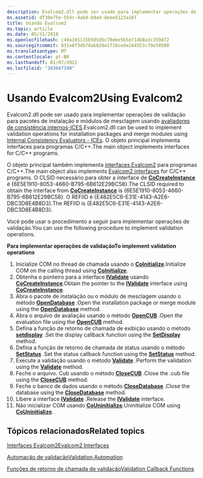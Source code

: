 ```yaml
---
description: Evalcom2.dll pode ser usado para implementar operações de validação para pacotes de instalação e módulos de mesclagem usando avaliadores de consistência internos-ICEs.
ms.assetid: df38e75e-554c-4a6d-b9ad-8eee5123a16f
title: Usando Evalcom2
ms.topic: article
ms.date: 05/31/2018
ms.openlocfilehash: c49a165115b505d5c78ebe5b5e714b8a3c359d72
ms.sourcegitcommit: 831e8f3db78ab820e1710cede244553c70e50500
ms.translationtype: MT
ms.contentlocale: pt-BR
ms.lasthandoff: 01/07/2021
ms.locfileid: "103647198"
---
```

# <a name="using-evalcom2"></a><span data-ttu-id="f0929-103">Usando Evalcom2</span><span class="sxs-lookup"><span data-stu-id="f0929-103">Using Evalcom2</span></span>

<span data-ttu-id="f0929-104">Evalcom2.dll pode ser usado para implementar operações de validação para pacotes de instalação e módulos de mesclagem usando [avaliadores de consistência internos-ICES](internal-consistency-evaluators-ices.md).</span><span class="sxs-lookup"><span data-stu-id="f0929-104">Evalcom2.dll can be used to implement validation operations for installation packages and merge modules using [Internal Consistency Evaluators - ICEs](internal-consistency-evaluators-ices.md).</span></span> <span data-ttu-id="f0929-105">O objeto principal implementa interfaces para programas C/C++.</span><span class="sxs-lookup"><span data-stu-id="f0929-105">The main object implements interfaces for C/C++ programs.</span></span>

<span data-ttu-id="f0929-106">O objeto principal também implementa [interfaces Evalcom2](evalcom2-interfaces.md) para programas C/C++.</span><span class="sxs-lookup"><span data-stu-id="f0929-106">The main object also implements [Evalcom2 interfaces](evalcom2-interfaces.md) for C/C++ programs.</span></span> <span data-ttu-id="f0929-107">O CLSID necessário para obter a interface de [**CoCreateInstance**](/windows/win32/api/combaseapi/nf-combaseapi-cocreateinstance) é {6E5E1910-8053-4660-B795-6B612E29BC58}.</span><span class="sxs-lookup"><span data-stu-id="f0929-107">The CLSID required to obtain the interface from [**CoCreateInstance**](/windows/win32/api/combaseapi/nf-combaseapi-cocreateinstance) is {6E5E1910-8053-4660-B795-6B612E29BC58}.</span></span> <span data-ttu-id="f0929-108">O REFIID é {E482E5C6-E31E-4143-A2E6-DBC3D8E4B8D3}.</span><span class="sxs-lookup"><span data-stu-id="f0929-108">The REFIID is {E482E5C6-E31E-4143-A2E6-DBC3D8E4B8D3}.</span></span>

<span data-ttu-id="f0929-109">Você pode usar o procedimento a seguir para implementar operações de validação.</span><span class="sxs-lookup"><span data-stu-id="f0929-109">You can use the following procedure to implement validation operations.</span></span>

<span data-ttu-id="f0929-110">**Para implementar operações de validação**</span><span class="sxs-lookup"><span data-stu-id="f0929-110">**To implement validation operations**</span></span>

1.  <span data-ttu-id="f0929-111">Inicialize COM no thread de chamada usando o [**CoInitialize**](/windows/win32/api/objbase/nf-objbase-coinitialize).</span><span class="sxs-lookup"><span data-stu-id="f0929-111">Initialize COM on the calling thread using [**CoInitialize**](/windows/win32/api/objbase/nf-objbase-coinitialize).</span></span>
2.  <span data-ttu-id="f0929-112">Obtenha o ponteiro para a interface [**IValidate**](/windows/desktop/api/evalcom2/nn-evalcom2-ivalidate) usando [**CoCreateInstance**](/windows/win32/api/combaseapi/nf-combaseapi-cocreateinstance).</span><span class="sxs-lookup"><span data-stu-id="f0929-112">Obtain the pointer to the [**IValidate**](/windows/desktop/api/evalcom2/nn-evalcom2-ivalidate) interface using [**CoCreateInstance**](/windows/win32/api/combaseapi/nf-combaseapi-cocreateinstance).</span></span>
3.  <span data-ttu-id="f0929-113">Abra o pacote de instalação ou o módulo de mesclagem usando o método [**OpenDatabase**](/windows/desktop/api/evalcom2/nf-evalcom2-ivalidate-opendatabase) .</span><span class="sxs-lookup"><span data-stu-id="f0929-113">Open the installation package or merge module using the [**OpenDatabase**](/windows/desktop/api/evalcom2/nf-evalcom2-ivalidate-opendatabase) method.</span></span>
4.  <span data-ttu-id="f0929-114">Abra o arquivo de avaliação usando o método [**OpenCUB**](/windows/desktop/api/evalcom2/nf-evalcom2-ivalidate-opencub) .</span><span class="sxs-lookup"><span data-stu-id="f0929-114">Open the evaluation file using the [**OpenCUB**](/windows/desktop/api/evalcom2/nf-evalcom2-ivalidate-opencub) method.</span></span>
5.  <span data-ttu-id="f0929-115">Defina a função de retorno de chamada de exibição usando o método [**setdisplay**](/windows/desktop/api/evalcom2/nf-evalcom2-ivalidate-setdisplay) .</span><span class="sxs-lookup"><span data-stu-id="f0929-115">Set the display callback function using the [**SetDisplay**](/windows/desktop/api/evalcom2/nf-evalcom2-ivalidate-setdisplay) method.</span></span>
6.  <span data-ttu-id="f0929-116">Defina a função de retorno de chamada de status usando o método [**SetStatus**](/windows/desktop/api/evalcom2/nf-evalcom2-ivalidate-setstatus) .</span><span class="sxs-lookup"><span data-stu-id="f0929-116">Set the status callback function using the [**SetStatus**](/windows/desktop/api/evalcom2/nf-evalcom2-ivalidate-setstatus) method.</span></span>
7.  <span data-ttu-id="f0929-117">Execute a validação usando o método [**Validate**](/windows/desktop/api/evalcom2/nf-evalcom2-ivalidate-validate) .</span><span class="sxs-lookup"><span data-stu-id="f0929-117">Perform the validation using the [**Validate**](/windows/desktop/api/evalcom2/nf-evalcom2-ivalidate-validate) method.</span></span>
8.  <span data-ttu-id="f0929-118">Feche o arquivo. Cub usando o método [**CloseCUB**](/windows/desktop/api/evalcom2/nf-evalcom2-ivalidate-closecub) .</span><span class="sxs-lookup"><span data-stu-id="f0929-118">Close the .cub file using the [**CloseCUB**](/windows/desktop/api/evalcom2/nf-evalcom2-ivalidate-closecub) method.</span></span>
9.  <span data-ttu-id="f0929-119">Feche o banco de dados usando o método [**CloseDatabase**](/windows/desktop/api/evalcom2/nf-evalcom2-ivalidate-closedatabase) .</span><span class="sxs-lookup"><span data-stu-id="f0929-119">Close the database using the [**CloseDatabase**](/windows/desktop/api/evalcom2/nf-evalcom2-ivalidate-closedatabase) method.</span></span>
10. <span data-ttu-id="f0929-120">Libere a interface [**IValidate**](/windows/desktop/api/evalcom2/nn-evalcom2-ivalidate) .</span><span class="sxs-lookup"><span data-stu-id="f0929-120">Release the [**IValidate**](/windows/desktop/api/evalcom2/nn-evalcom2-ivalidate) interface.</span></span>
11. <span data-ttu-id="f0929-121">Não inicializar COM usando [**CoUninitialize**](/windows/win32/api/combaseapi/nf-combaseapi-couninitialize).</span><span class="sxs-lookup"><span data-stu-id="f0929-121">Uninitialize COM using [**CoUninitialize**](/windows/win32/api/combaseapi/nf-combaseapi-couninitialize).</span></span>

## <a name="related-topics"></a><span data-ttu-id="f0929-122">Tópicos relacionados</span><span class="sxs-lookup"><span data-stu-id="f0929-122">Related topics</span></span>

<dl> <dt>

[<span data-ttu-id="f0929-123">Interfaces Evalcom2</span><span class="sxs-lookup"><span data-stu-id="f0929-123">Evalcom2 Interfaces</span></span>](evalcom2-interfaces.md)
</dt> <dt>

[<span data-ttu-id="f0929-124">Automação de validação</span><span class="sxs-lookup"><span data-stu-id="f0929-124">Validation Automation</span></span>](validation-automation.md)
</dt> <dt>

[<span data-ttu-id="f0929-125">Funções de retorno de chamada de validação</span><span class="sxs-lookup"><span data-stu-id="f0929-125">Validation Callback Functions</span></span>](validation-callback-functions.md)
</dt> </dl>

 

 
